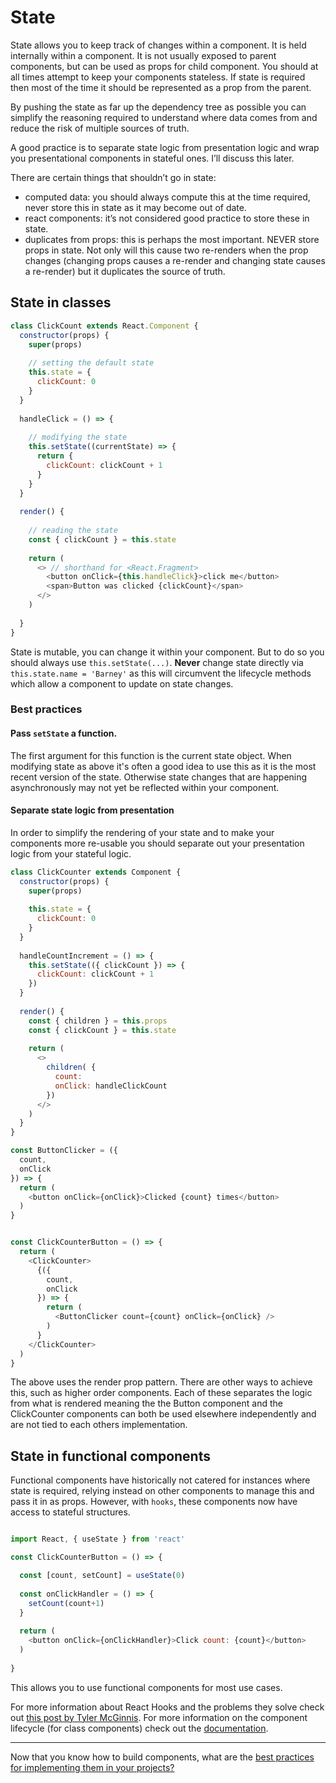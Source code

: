 # State

State allows you to keep track of changes within a component. It is held internally within a component. It is not usually exposed to parent components, but can be used as props for child component.
You should at all times attempt to keep your components stateless. If state is required then most of the time it should be represented as a prop from the parent.

By pushing the state as far up the dependency tree as possible you can simplify the reasoning required to understand where data comes from and reduce the risk of multiple sources of truth.

A good practice is to separate state logic from presentation logic and wrap you presentational components in stateful ones. I’ll discuss this later.

There are certain things that shouldn’t go in state: 
- computed data: you should always compute this at the time required, never store this in state as it may become out of date.
- react components: it’s not considered good practice to store these in state.
- duplicates from props: this is perhaps the most important. NEVER store props in state. Not only will this cause two re-renders when the prop changes (changing props causes a re-render and changing state causes a re-render) but it duplicates the source of truth.

## State in classes

```js
class ClickCount extends React.Component {
  constructor(props) {
    super(props)
    
    // setting the default state
    this.state = {
      clickCount: 0  
    }
  }
  
  handleClick = () => {
  
    // modifying the state
    this.setState((currentState) => {
      return {
        clickCount: clickCount + 1
      }
    }
  }
  
  render() {
  
    // reading the state
    const { clickCount } = this.state
    
    return (
      <> // shorthand for <React.Fragment>
        <button onClick={this.handleClick}>click me</button>
        <span>Button was clicked {clickCount}</span>
      </>
    )
    
  }
}

```

State is mutable, you can change it within your component. But to do so you should always use `this.setState(...)`.
**Never** change state directly via `this.state.name = 'Barney'` as this will circumvent the lifecycle methods which allow a component to update on state changes.

### Best practices

#### Pass `setState` a function.
The first argument for this function is the current state object.
When modifying state as above it's often a good idea to use this as it is the most recent version of the state.
Otherwise state changes that are happening asynchronously may not yet be reflected within your component.

#### Separate state logic from presentation
In order to simplify the rendering of your state and to make your components more re-usable you should separate out your presentation logic from your stateful logic.

```js
class ClickCounter extends Component {
  constructor(props) {
    super(props)
    
    this.state = {
      clickCount: 0
    }
  }
  
  handleCountIncrement = () => {
    this.setState(({ clickCount }) => {
      clickCount: clickCount + 1
    })
  }
  
  render() {
    const { children } = this.props
    const { clickCount } = this.state
    
    return (
      <>
        children( {
          count:
          onClick: handleClickCount
        })
      </>
    )
  }
}

const ButtonClicker = ({
  count,
  onClick
}) => {
  return (
    <button onClick={onClick}>Clicked {count} times</button>
  )
}


const ClickCounterButton = () => {
  return (
    <ClickCounter>
      {({
        count,
        onClick
      }) => {
        return (
          <ButtonClicker count={count} onClick={onClick} />
        )
      }
    </ClickCounter>
  )
}
```

The above uses the render prop pattern. There are other ways to achieve this, such as higher order components.
Each of these separates the logic from what is rendered meaning the the Button component and the ClickCounter components can both be used elsewhere independently and are not tied to each others implementation.

## State in functional components

Functional components have historically not catered for instances where state is required, relying instead on other components to manage this and pass it in as props.
However, with `hooks`, these components now have access to stateful structures.

```js

import React, { useState } from 'react'

const ClickCounterButton = () => {

  const [count, setCount] = useState(0)
  
  const onClickHandler = () => {
    setCount(count+1)
  }
  
  return (
    <button onClick={onClickHandler}>Click count: {count}</button>
  )
  
}

```

This allows you to use functional components for most use cases.

For more information about React Hooks and the problems they solve check out [this post by Tyler McGinnis](https://tylermcginnis.com/why-react-hooks).
For more information on the component lifecycle (for class components) check out the [documentation](https://reactjs.org/docs/react-component.html#the-component-lifecycle).

---

Now that you know how to build components, what are the [best practices for implementing them in your projects?](/best-practices.md)
